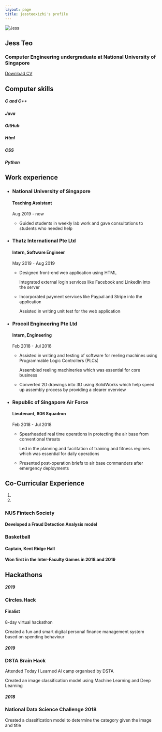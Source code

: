 ```yaml
---
layout: page
title: jessteoxizhi's profile
---
```

<body data-spy="scroll" data-target="#myNavBar" data-offset="100">
		<!--PROFILE PICTURE-->
		<section id="about" class="container-fluid">
			<div class="col-xs-6 col-md-12 profile-picture">
				<img src="images/me.jpg" alt= "Jess" class="rounded-circle">
				<div class="heading">
					<h1> Jess Teo </h1>
					<h3>Computer Engineering undergraduate at National University of Singapore</h3>
					<a href="docs/CV.pdf" class="button1"> Download CV </a>
				</div>	
			</div>
		</section>	
		<!--COMPUTER SKILLS-->
		<section id="skills">
			<div class ="divider"></div>
			<div class="heading">
				<h2>Computer skills</h2>
			</div>
			<div class="container">
				<div class="row">
					<div class="col-md-6">
						<div class="progress">
							<div class ="progress-bar" role = "progressbar" aria-valuenow="100" aria-valuemin="0" aria-valuemax="100" style ="width:100%">
								<h5>C and C++</h5>
							</div>
						</div>
						<div class="progress">
							<div class ="progress-bar" role = "progressbar" aria-valuenow="100" aria-valuemin="0" aria-valuemax="100" style ="width:100%">
								<h5>Java</h5>
							</div>
						</div>
					<div class="progress">
							<div class ="progress-bar" role = "progressbar" aria-valuenow="100" aria-valuemin="0" aria-valuemax="100" style ="width:100%">
								<h5>GitHub</h5>
							</div>
						</div>
					</div>
					<div class="col-md-6">
						<div class="progress">
							<div class ="progress-bar" role = "progressbar" aria-valuenow="100" aria-valuemin="0" aria-valuemax="100" style ="width:100%">
								<h5>Html</h5>
							</div>
						</div>
						<div class="progress">
							<div class ="progress-bar" role = "progressbar" aria-valuenow="100" aria-valuemin="0" aria-valuemax="100" style ="width:100%">
								<h5>CSS</h5>
							</div>
						</div>
						<div class="progress">
							<div class ="progress-bar" role = "progressbar" aria-valuenow="100" aria-valuemin="0" aria-valuemax="100" style ="width:100%">
								<h5>Python</h5>
							</div>
						</div>
					</div>
				</div>
			</div>
		</section>
			<!--Work Experience-->
		<section id ="experience">
			<div class="container">
				<div class="white-divider"></div>
				<div class ="heading">
					<h2> Work experience </h2>
				</div>
				<ul class="timeline">
					<li>
						<div class ="timeline-badge"><span class="fa fa-briefcase"></span></div>
						<div class="timeline-panel-container">
							<div class ="timeline-panel">
								<div class="timeline-heading">
										<h3>National University of Singapore</h3>
										<h4>Teaching Assistant</h4>
										<p class="text-muted"><small class="fa fa-clock-o"></small> Aug 2019 - now</p>
								</div>
								<div class="timeline-body">
									<ul>
										<li>
											<p>Guided students in weekly lab work and gave consultations to students who needed help</p>
										</li>
									</ul>
								</div>
							</div>
						 </div>
					</li>
					<li>
						<div class ="timeline-badge"><span class="fa fa-briefcase"></span></div>
						<div class="timeline-panel-container-inverted">
							<div class ="timeline-panel">
								<div class="timeline-heading">
									<h3>Thatz International Pte Ltd</h3>
									<h4>Intern, Software Engineer</h4>
									<p class="text-muted"><small class="fa fa-clock-o"></small> May 2019 - Aug 2019</p>
								</div>
								<div class="timeline-body">
									<ul>
										<li>
											<p>Designed front-end web application using HTML</p>
											<p>Integrated external login services like Facebook and LinkedIn into the server</p>
										</li>
										<li>
											<p>Incorporated payment services like Paypal and Stripe into the application</p>
											<p>Assisted in writing unit test for the web application</p>
                    </li>
									</ul>
								</div>
							</div>
						</div>
					</li>
          <li>
						<div class ="timeline-badge"><span class="fa fa-briefcase"></span></div>
						<div class="timeline-panel-container-inverted">
							<div class ="timeline-panel">
								<div class="timeline-heading">
									<h3>Procoil Engineering Pte Ltd</h3>
									<h4>Intern, Engineering</h4>
									<p class="text-muted"><small class="fa fa-clock-o"></small> Feb 2018 - Jul 2018</p>
								</div>
								<div class="timeline-body">
									<ul>
										<li>
											<p>Assisted in writing and testing of software for reeling machines using Programmable Logic Controllers (PLCs)</p>
											<p>Assembled reeling machineries which was essential for core business</p>
										</li>
										<li>
											<p>Converted 2D drawings into 3D using SolidWorks which help speed up assembly process by providing a clearer overview</p>
                    </li>
									</ul>
								</div>
							</div>
						</div>
					</li>
          <li>
						<div class ="timeline-badge"><span class="fa fa-briefcase"></span></div>
						<div class="timeline-panel-container-inverted">
							<div class ="timeline-panel">
								<div class="timeline-heading">
									<h3>Republic of Singapore Air Force</h3>
									<h4>Lieutenant, 606 Squadron</h4>
									<p class="text-muted"><small class="fa fa-clock-o"></small> Feb 2018 - Jul 2018</p>
								</div>
								<div class="timeline-body">
									<ul>
										<li>
											<p>Spearheaded real time operations in protecting the air base from conventional threats</p>
											<p>Led in the planning and facilitation of training and fitness regimes which was essential for daily operations</p>
										</li>
										<li>
											<p>Presented post-operation briefs to air base commanders after emergency deployments</p>
                    </li>
									</ul>
								</div>
							</div>
						</div>
					</li>
				</ul>
			</div>
		</section>
		<!--Co-Curricullar Experience-->
		<section id = "Co-Curricullar Experience">
			<div class ="divider"></div>
			<div class ="heading">
				<h2>Co-Curricular Experience</h2>
			</div>
			<div id ="myCarousel" class="carousel slide text-center" data-ride="carousel">
				<ol class="carousel-indicators">
					<li data-target="#myCarousel" data-slide-to="0" class="active"></li>
					<li data-target="#myCarousel" data-slide-to="1"></li>
				</ol>
				<div class="carousel-inner" role="listbox">
					<div class="carousel-item active">
						<h3>NUS Fintech Society</h3>
						<h4>Developed a Fraud Detection Analysis model</h4>
					</div>
					<div class="carousel-item">
						<h3>Basketball</h3>
						<h4>Captain, Kent Ridge Hall</h4>
            <h4>Won first in the Inter-Faculty Games in 2018 and 2019</h4>
					</div>
				</div>
				<a class="carousel-control-prev" href="#myCarousel" data-slide="prev" role="button"> <span class="fa fa-arrow-left"></span></a>
				<a class="carousel-control-next " href="#myCarousel" data-slide="next" role="button"> <span class="fa fa-arrow-right"></span></a>
			</div>
		</section>
		<!--Hackathons-->
		<section id ="Hackathons">
			<div class="heading">
				<div class="divider">
				</div>
				<h2>Hackathons</h2>
			</div>
			<div class="container">
				<div class="row">
					<div class="col-sm-6">
						<div class="education-block">
              <h5>2019</h5>
							<h3>Circles.Hack</h3>
							<h4>Finalist</h4>
							<div class="Sdivider"></div>
							<p> 8-day virtual hackathon</p>
							<p>Created a fun and smart digital personal finance management system based on spending behaviour</p>
						</div>
					</div>
					<div class="col-sm-6">
						<div class="education-block">
							<h5>2019</h5>
							<h3>DSTA Brain Hack</h3>
							<div class="Sdivider"></div>
							<p>Attended Today I Learned AI camp organised by DSTA</p>
              <p>Created an image classification model using Machine Learning and Deep Learning</p>
						</div>
					</div>
          <div class="col-sm-6">
						<div class="education-block">
							<h5>2018</h5>
							<h3>National Data Science Challenge 2018</h3>
							<div class="Sdivider"></div>
              <p>Created a classification model to determine the category given the image and title</p>
						</div>
					</div>
				</div>
			</div>
		</section>
		<footer class="text-center">
			<a href="#about">
				<span class="fa fa-arrow-up"></span>
			</a>
			<!--<h5>
				© Copyright APPRENDRE-A-CODER.COM
			</h5>-->
		</footer>
</body>
